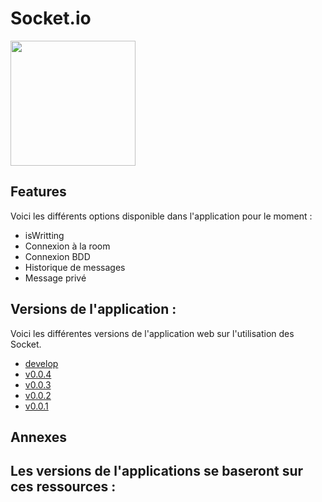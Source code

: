 # Socket.io
<img src="https://github.com/A1oneeee/Socket.io/assets/116378179/de76923d-2643-4e38-bba0-b48fae8b2386" width="200" />

## Features
Voici les différents options disponible dans l'application pour le moment :
- isWritting
- Connexion à la room
- Connexion BDD
- Historique de messages
- Message privé

## Versions de l'application :
Voici les différentes versions de l'application web sur l'utilisation des Socket.
- [develop](https://github.com/A1oneeee/Socket.io/tree/develop)
- [v0.0.4](https://github.com/A1oneeee/Socket.io/tree/version_0.0.4)
- [v0.0.3](https://github.com/A1oneeee/Socket.io/tree/version_0.0.3)
- [v0.0.2](https://github.com/A1oneeee/Socket.io/tree/version_0.0.2)
- [v0.0.1](https://github.com/A1oneeee/Socket.io/tree/version_0.0.1)

## Annexes
Les versions de l'applications se baseront sur ces ressources :
- 
